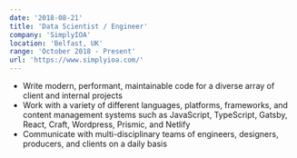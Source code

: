 ```yaml
---
date: '2018-08-21'
title: 'Data Scientist / Engineer'
company: 'SimplyIOA'
location: 'Belfast, UK'
range: 'October 2018 - Present'
url: 'https://www.simplyioa.com/'
---
```


- Write modern, performant, maintainable code for a diverse array of client and internal projects
- Work with a variety of different languages, platforms, frameworks, and content management systems such as JavaScript, TypeScript, Gatsby, React, Craft, Wordpress, Prismic, and Netlify
- Communicate with multi-disciplinary teams of engineers, designers, producers, and clients on a daily basis
